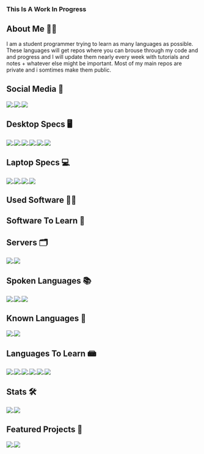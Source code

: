 ### This Is A Work In Progress

## About Me 🤦‍♂️
I am a student programmer trying to learn as many languages as possible. These languages will get repos where you can brouse through my code and and progress and I will update them nearly every week with tutorials and notes + whatever else might be important. Most of my main repos are private and i somtimes make them public.

## Social Media 📱

<a href="https://www.instagram.com/wowitswhitford">
  <img align="center" src="https://img.shields.io/badge/Instagram-E4405F?style=for-the-badge&logo=instagram&logoColor=white" />
</a>
<a href="https://www.linkedin.com/in/jesse-whitford-b110a9231/">
  <img align="center" src="https://img.shields.io/badge/LinkedIn-0077B5?style=for-the-badge&logo=linkedin&logoColor=white" />
</a>
<a href="https://github.com/WOWitsWHITFORD">
  <img align="center" src="https://img.shields.io/badge/GitHub-100000?style=for-the-badge&logo=github&logoColor=white" />
</a>

## Desktop Specs 🖥

<a href="">
  <img align="center" src="https://img.shields.io/badge/RTX_3070Ti-76B900?style=for-the-badge&logo=nvidia&logoColor=white" />
</a>
<a href="">
  <img align="center" src="https://img.shields.io/badge/ThreadRipper_1950x-ED1C24?style=for-the-badge&logo=amd&logoColor=white" />
</a>
<a href="">
  <img align="center" src="https://img.shields.io/badge/Vengance_RGB_PRO_32GB-ffd700?style=for-the-badge&logo=corsair&logoColor=white" />
</a>
<a href="">
  <img align="center" src="https://img.shields.io/badge/SN750_1TB-F0921F?style=for-the-badge&logo=western-digital&logoColor=white" />
</a>
<a href="">
  <img align="center" src="https://img.shields.io/badge/Blue_SSD_2TB-133c8b?style=for-the-badge&logo=western-digital&logoColor=white" />
</a>
<a href="">
  <img align="center" src="https://img.shields.io/badge/Black_HDD_12TB-000000?style=for-the-badge&logo=western-digital&logoColor=white" />
</a>

## Laptop Specs 💻

<a href="">
  <img align="center" src="https://img.shields.io/badge/Macbook_Air_2018-808080?style=for-the-badge&logo=apple&logoColor=white" />
</a>
<a href="">
  <img align="center" src="https://img.shields.io/badge/Dual_Core_I5-0071C5?style=for-the-badge&logo=intel&logoColor=white" />
</a>
<a href="">
  <img align="center" src="https://img.shields.io/badge/8GB_RAM-808080?style=for-the-badge&logo=apple&logoColor=white" />
</a>
<a href="">
  <img align="center" src="https://img.shields.io/badge/256GB_Flash_Storage-808080?style=for-the-badge&logo=apple&logoColor=white" />
</a>

## Used Software 👨‍💻

## Software To Learn 🐜

## Servers 🗂️

<a href="">
  <img align="center" src="https://img.shields.io/badge/Sentinel_DX3200_16TB-133c8b?style=for-the-badge&logo=western-digital&logoColor=white" />
</a>
<a href="">
  <img align="center" src="https://img.shields.io/badge/StoreEasy_1000TB-0096D6?style=for-the-badge&logo=hp&logoColor=white" />
</a>

## Spoken Languages 📚

<a href="">
  <img align="center" src="https://img.shields.io/badge/English-ab4b52?style=for-the-badge&logo=data:image/png;english&logoColor=white" />
</a>
<a href="">
  <img align="center" src="https://img.shields.io/badge/Mandrin-f37a48?style=for-the-badge&logo=data:image/png;mandrin&logoColor=white" />
</a>
<a href="">
  <img align="center" src="https://img.shields.io/badge/French-0055A4?style=for-the-badge&logo=data:image/png;french&logoColor=white" />
</a>

## Known Languages 📀

<a href="">
  <img align="center" src="https://img.shields.io/badge/HTML_5-E34F26?style=for-the-badge&logo=html5&logoColor=white" />
</a>
<a href="">
  <img align="center" src="https://img.shields.io/badge/CSS_3-1572B6?style=for-the-badge&logo=css3&logoColor=white" />
</a>

## Languages To Learn 📾

<a href="">
  <img align="center" src="https://img.shields.io/badge/Laravel-FF2D20?style=for-the-badge&logo=laravel&logoColor=white" />
</a>
<a href="">
  <img align="center" src="https://img.shields.io/badge/Java-007396?style=for-the-badge&logo=java&logoColor=white" />
</a>
<a href="">
  <img align="center" src="https://img.shields.io/badge/Python-3776AB?style=for-the-badge&logo=python&logoColor=white" />
</a>
<a href="">
  <img align="center" src="https://img.shields.io/badge/Javascript-F7DF1E?style=for-the-badge&logo=javascript&logoColor=white" />
</a>
<a href="">
  <img align="center" src="https://img.shields.io/badge/Bootstrap-7952B3?style=for-the-badge&logo=bootstrap&logoColor=white" />
</a>
<a href="">
  <img align="center" src="https://img.shields.io/badge/.NET-512BD4?style=for-the-badge&logo=.net&logoColor=white" />
</a>

## Stats 🛠

<a href="https://github.com/WOWitsWHITFORD">
  <img align="center" src="https://github-readme-stats.vercel.app/api/top-langs/?username=WOWitsWHITFORD&langs_count=3&theme=radical&hide_border=true" />
</a>
<a href="https://github.com/WOWitsWHITFORD">
  <img align="center" src="https://github-readme-stats.vercel.app/api?username=WOWitsWHITFORD&show_icons=true&theme=radical&hide_border=true&include_all_commits=true" />
</a>


## Featured Projects 🚧

<a href="https://github.com/WOWitsWHITFORD/Learning-Laravel">
  <img align="center" src="https://github-readme-stats.vercel.app/api/pin/?username=WOWitsWHITFORD&repo=Learning-Laravel&theme=radical&hide_border=true" />
</a>


<a href="https://github.com/WOWitsWHITFORD/WOWitsWHITFORD">
  <img align="center" src="https://github-readme-stats.vercel.app/api/pin/?username=WOWitsWHITFORD&repo=WOWitsWHITFORD&theme=radical&hide_border=true" />
</a>    
